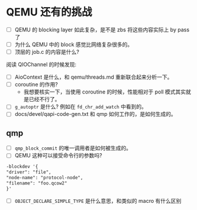 # QEMU 还有的挑战
- [ ] QEMU 的 blocking layer 如此复杂，是不是 zbs 将这些内容实际上 by pass 了
- [ ] 为什么 QEMU 中的 block 感觉比网络复杂很多的。
- [ ] 顶层的 job.c 的内容是什么?

阅读 QIOChannel 的时候发现:
- [ ] AioContext 是什么，和 qemu/threads.md 重新联合起来分析一下。
- [ ] coroutine 的作用?
    - 我想要核实一下，当使用 coroutine 的时候，性能相对于 poll 模式其实就是已经不行了。
- [ ] `g_autoptr` 是什么? 例如在 `fd_chr_add_watch` 中看到的。
- [ ] docs/devel/qapi-code-gen.txt 和 qmp 如何工作的，是如何生成的。

## qmp

- [ ] `qmp_block_commit` 的唯一调用者是如何被生成的。
- [ ] QEMU 这种可以接受命令行的参数吗?
```txt
-blockdev '{
"driver": "file",
"node-name": "protocol-node",
"filename": "foo.qcow2"
}'
```
- [ ] `OBJECT_DECLARE_SIMPLE_TYPE` 是什么意思，和类似的 macro 有什么区别
